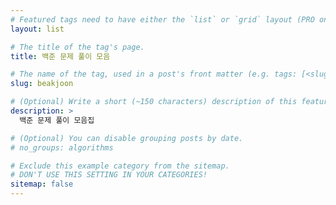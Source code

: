 ```yaml
---
# Featured tags need to have either the `list` or `grid` layout (PRO only).
layout: list

# The title of the tag's page.
title: 백준 문제 풀이 모음

# The name of the tag, used in a post's front matter (e.g. tags: [<slug>]).
slug: beakjoon

# (Optional) Write a short (~150 characters) description of this featured tag.
description: >
  백준 문제 풀이 모음집

# (Optional) You can disable grouping posts by date.
# no_groups: algorithms

# Exclude this example category from the sitemap.
# DON'T USE THIS SETTING IN YOUR CATEGORIES!
sitemap: false
---
```

